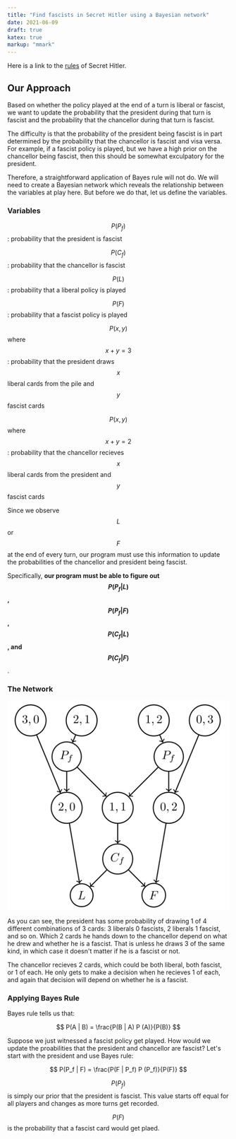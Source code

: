 ```yaml
---
title: "Find fascists in Secret Hitler using a Bayesian network"
date: 2021-06-09
draft: true
katex: true
markup: "mmark"
---
```


Here is a link to the [rules](https://www.secrethitler.com/assets/Secret_Hitler_Rules.pdf) of Secret Hitler.

## Our Approach

Based on whether the policy played at the end of a turn is liberal or fascist, we want to update the probability that the president during that turn is fascist and the probability that the chancellor during that turn is fascist.

The difficulty is that the probability of the president being fascist is in part determined by the probability that the chancellor is fascist and visa versa. For example, if a fascist policy is played, but we have a high prior on the chancellor being fascist, then this should be somewhat exculpatory for the president.

Therefore, a straightforward application of Bayes rule will not do. We will need to create a Bayesian network which reveals the relationship between the variables at play here. But before we do that, let us define the variables.

### Variables

$$P(P_f)$$: probability that the president is fascist

$$P(C_f)$$: probability that the chancellor is fascist

$$P(L)$$: probability that a liberal policy is played

$$P(F)$$: probability that a fascist policy is played

$$P(x, y)$$ where $$x + y = 3$$: probability that the president draws $$x$$ liberal cards from the pile and $$y$$ fascist cards

$$P(x, y)$$ where $$x + y = 2$$: probability that the chancellor recieves $$x$$ liberal cards from the president and $$y$$ fascist cards

Since we observe $$L$$ or $$F$$ at the end of every turn, our program must use this information to update the probabilities of the chancellor and president being fascist.

Specifically, **our program must be able to figure out $$P(P_f | L)$$, $$P(P_f | F)$$, $$P(C_f | L)$$, and $$P(C_f | F)$$**.

### The Network

![network](/static/bayesian-network.png)

As you can see, the president has some probability of drawing 1 of 4 different combinations of 3 cards: 3 liberals 0 fascists, 2 liberals 1 fascist, and so on. Which 2 cards he hands down to the chancellor depend on what he drew and whether he is a fascist. That is unless he draws 3 of the same kind, in which case it doesn't matter if he is a fascist or not.

The chancellor recieves 2 cards, which could be both liberal, both fascist, or 1 of each. He only gets to make a decision when he recieves 1 of each, and again that decision will depend on whether he is a fascist.

### Applying Bayes Rule

Bayes rule tells us that:

$$
P(A | B)  = \frac{P(B | A) P (A)}{P(B)}
$$

Suppose we just witnessed a fascist policy get played. How would we update the proabilities that the president and chancellor are fascist? Let's start with the president and use Bayes rule:

$$
P(P_f | F) = \frac{P(F | P_f) P (P_f)}{P(F)}
$$

$$P(P_f)$$ is simply our prior that the president is fascist. This value starts off equal for all players and changes as more turns get recorded.

$$P(F)$$ is the probability that a fascist card would get plaed.

